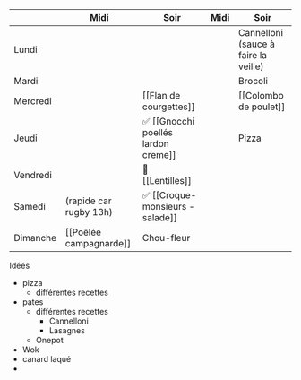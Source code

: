 
|          | Midi                   | Soir                               | Midi | Soir                                    |
| -------- | ---------------------- | ---------------------------------- | ---- | --------------------------------------- |
| Lundi    |                        |                                    |      | Cannelloni<br>(sauce à faire la veille) |
| Mardi    |                        |                                    |      | Brocoli                                 |
| Mercredi |                        | [[Flan de courgettes]]             |      | [[Colombo de poulet]]                   |
| Jeudi    |                        | ✅ [[Gnocchi poellés lardon creme]] |      | Pizza                                   |
| Vendredi |                        | 🛒<br>[[Lentilles]]                |      |                                         |
| Samedi   | (rapide car rugby 13h) | ✅ [[Croque-monsieurs - salade]]    |      |                                         |
| Dimanche | [[Poêlée campagnarde]] | Chou-fleur                         |      |                                         |
Idées
- pizza
	- différentes recettes
- pates
	- différentes recettes
		- Cannelloni
		- Lasagnes
	- Onepot
- Wok
- canard laqué
- 